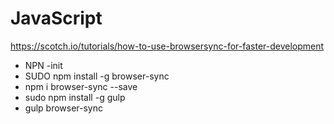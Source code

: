 # JavaScript

https://scotch.io/tutorials/how-to-use-browsersync-for-faster-development

 -  NPN -init 
 -  SUDO npm install -g browser-sync
 - npm i browser-sync --save 
 - sudo npm install -g gulp
 - gulp browser-sync




